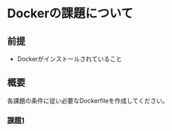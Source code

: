 # Dockerの課題について

## 前提
- Dockerがインストールされていること

## 概要
各課題の条件に従い必要なDockerfileを作成してください。

### [課題1](challenge1/challenge1.md)